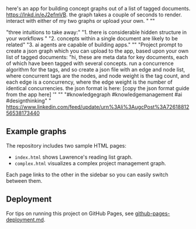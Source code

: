 here's an app for building concept graphs out of a list of tagged documents. https://lnkd.in/eJ2efmVB. the graph takes a couple of seconds to render. interact with either of my two graphs or upload your own. "
""

"three intuitions to take away:"
"1.  there is  considerable hidden structure in your workflows "
"2. concepts within a single document are likely to be related"
"3. ai agents are capable of building apps."
""
"Project prompt to create a json graph which you can upload to the app, based upon your own list of tagged documents: "hi, these are meta data for key documents, each of which have been tagged with several concepts. run a concurrence algorithm for the tags, and so create a json file with an edge and node list, where concurrent tags are the nodes, and node weight is the tag count, and each edge is a concurrency, where the edge weight is the number of identical concurrencies. the json format is here: [copy the json format guide from the app here] '"
""
"#knowledgegraph #knowledgemanagement #ai #designthinking"
"
https://www.linkedin.com/feed/update/urn%3Ali%3AugcPost%3A7261881256538173440

## Example graphs

The repository includes two sample HTML pages:

- `index.html` shows Lawrence's reading list graph.
- `complex.html` visualizes a complex project management graph.

Each page links to the other in the sidebar so you can easily switch between them.



## Deployment
For tips on running this project on GitHub Pages, see [github-pages-deployment.md](github-pages-deployment.md).

